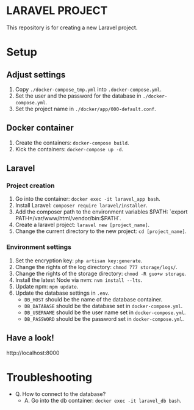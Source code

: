 # LARAVEL PROJECT
This repository is for creating a new Laravel project.

# Setup
## Adjust settings
1. Copy `./docker-compose_tmp.yml` into `.docker-compose.yml`.
2. Set the user and the password for the database in `./docker-compose.yml`.
3. Set the project name in `./docker/app/000-default.conf`.

## Docker container
1. Create the containers: `docker-compose build`.
2. Kick the containers: `docker-compose up -d`.

## Laravel
### Project creation
1. Go into the container: `docker exec -it laravel_app bash`.
2. Install Laravel: `composer require laravel/installer`.
3. Add the composer path to the environment variables $PATH: `export PATH=/var/www/html/vendor/bin:$PATH`.
4. Create a laravel project: `laravel new [project_name]`.
5. Change the current directory to the new project: `cd [project_name]`.

### Environment settings
1. Set the encryption key: `php artisan key:generate`.
2. Change the rights of the log directory: `chmod 777 storage/logs/`.
3. Change the rights of the storage directory: `chmod -R guo+w storage`.
4. Install the latest Node via nvm: `nvm install --lts`.
5. Update npm: `npm update`.
6. Update the database settings in `.env`.
    - `DB_HOST` should be the name of the database container.
    - `DB_DATABASE` should be the database set in `docker-compose.yml`.
    - `DB_USERNAME` should be the user name set in `docker-compose.yml`.
    - `DB_PASSWORD` should be the password set in `docker-compose.yml`.

## Have a look!
http://localhost:8000

# Troubleshooting
- Q. How to connect to the database?
    - A. Go into the db container: `docker exec -it laravel_db bash`.
